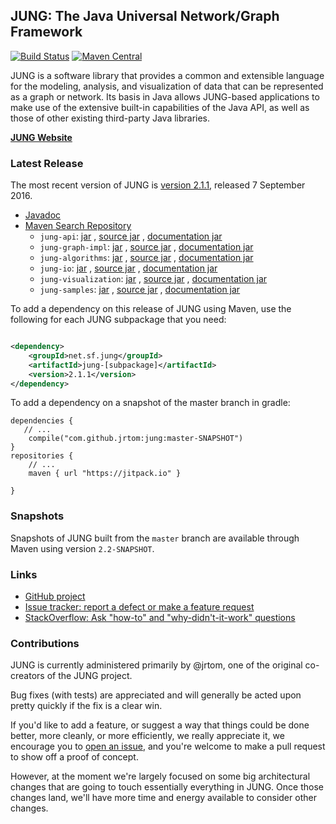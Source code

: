 ## JUNG: The Java Universal Network/Graph Framework

[![Build Status](https://travis-ci.org/jrtom/jung.svg?branch=master)](https://travis-ci.org/jrtom/jung)
[![Maven Central](https://maven-badges.herokuapp.com/maven-central/net.sf.jung/jung-algorithms/badge.svg)](https://maven-badges.herokuapp.com/maven-central/net.sf.jung/jung-algorithms)

JUNG is a software library that provides a common and extensible language for the modeling, analysis, and visualization
of data that can be represented as a graph or network. Its basis in Java allows JUNG-based applications to make use of
the extensive built-in capabilities of the Java API, as well as those of other existing third-party Java libraries.

[**JUNG Website**](https://jrtom.github.io/jung/)

### Latest Release

The most recent version of JUNG is [version 2.1.1](https://github.com/jrtom/jung/releases/tag/jung-2.1.1), released 7
September 2016.

* [Javadoc](https://jrtom.github.io/jung/javadoc/index.html)
* [Maven Search Repository](https://search.maven.org/search?q=g:net.sf.jung%20AND%20v:2.1.1)
    * `jung-api`: [jar](https://search.maven.org/remotecontent?filepath=net/sf/jung/jung-api/2.1.1/jung-api-2.1.1.jar)
      , [source jar](https://search.maven.org/remotecontent?filepath=net/sf/jung/jung-api/2.1.1/jung-api-2.1.1-sources.jar)
      , [documentation jar](https://search.maven.org/remotecontent?filepath=net/sf/jung/jung-api/2.1.1/jung-api-2.1.1-javadoc.jar)
    * `jung-graph-impl`: [jar](https://search.maven.org/remotecontent?filepath=net/sf/jung/jung-graph-impl/2.1.1/jung-graph-impl-2.1.1.jar)
      , [source jar](https://search.maven.org/remotecontent?filepath=net/sf/jung/jung-graph-impl/2.1.1/jung-graph-impl-2.1.1-sources.jar)
      , [documentation jar](https://search.maven.org/remotecontent?filepath=net/sf/jung/jung-graph-impl/2.1.1/jung-graph-impl-2.1.1-javadoc.jar)
    * `jung-algorithms`: [jar](https://search.maven.org/remotecontent?filepath=net/sf/jung/jung-algorithms/2.1.1/jung-algorithms-2.1.1.jar)
      , [source jar](https://search.maven.org/remotecontent?filepath=net/sf/jung/jung-algorithms/2.1.1/jung-algorithms-2.1.1-sources.jar)
      , [documentation jar](https://search.maven.org/remotecontent?filepath=net/sf/jung/jung-algorithms/2.1.1/jung-algorithms-2.1.1-javadoc.jar)
    * `jung-io`: [jar](https://search.maven.org/remotecontent?filepath=net/sf/jung/jung-io/2.1.1/jung-io-2.1.1.jar)
      , [source jar](https://search.maven.org/remotecontent?filepath=net/sf/jung/jung-io/2.1.1/jung-io-2.1.1-sources.jar)
      , [documentation jar](https://search.maven.org/remotecontent?filepath=net/sf/jung/jung-io/2.1.1/jung-io-2.1.1-javadoc.jar)
    * `jung-visualization`: [jar](https://search.maven.org/remotecontent?filepath=net/sf/jung/jung-visualization/2.1.1/jung-visualization-2.1.1.jar)
      , [source jar](https://search.maven.org/remotecontent?filepath=net/sf/jung/jung-visualization/2.1.1/jung-visualization-2.1.1-sources.jar)
      , [documentation jar](https://search.maven.org/remotecontent?filepath=net/sf/jung/jung-visualization/2.1.1/jung-visualization-2.1.1-javadoc.jar)
    * `jung-samples`: [jar](https://search.maven.org/remotecontent?filepath=net/sf/jung/jung-samples/2.1.1/jung-samples-2.1.1.jar)
      , [source jar](https://search.maven.org/remotecontent?filepath=net/sf/jung/jung-samples/2.1.1/jung-samples-2.1.1-sources.jar)
      , [documentation jar](https://search.maven.org/remotecontent?filepath=net/sf/jung/jung-samples/2.1.1/jung-samples-2.1.1-javadoc.jar)

To add a dependency on this release of JUNG using Maven, use the following for each JUNG subpackage that you need:

```xml

<dependency>
    <groupId>net.sf.jung</groupId>
    <artifactId>jung-[subpackage]</artifactId>
    <version>2.1.1</version>
</dependency>
```

To add a dependency on a snapshot of the master branch in gradle:

```
dependencies {
   // ...
	compile("com.github.jrtom:jung:master-SNAPSHOT")
}
repositories {
    // ...
    maven { url "https://jitpack.io" }
    
}

```

### Snapshots

Snapshots of JUNG built from the `master` branch are available through Maven using version `2.2-SNAPSHOT`.

### Links

* [GitHub project](https://github.com/jrtom/jung)
* [Issue tracker: report a defect or make a feature request](https://github.com/jrtom/jung/issues/new)
* [StackOverflow: Ask "how-to" and "why-didn't-it-work" questions](https://stackoverflow.com/questions/ask?tags=jung+java)

### Contributions

JUNG is currently administered primarily by @jrtom, one of the original co-creators of the JUNG project.

Bug fixes (with tests) are appreciated and will generally be acted upon pretty quickly if the fix is a clear win.

If you'd like to add a feature, or suggest a way that things could be done better, more cleanly, or more efficiently, we
really appreciate it, we encourage you to [open an issue](https://github.com/jrtom/jung/issues/new), and you're welcome
to make a pull request to show off a proof of concept.

However, at the moment we're largely focused on some big architectural changes that are going to touch essentially
everything in JUNG. Once those changes land, we'll have more time and energy available to consider other changes.
